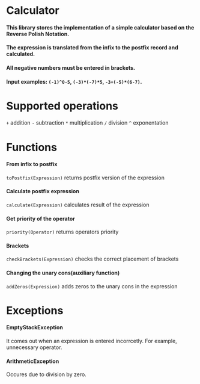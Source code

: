 
# Calculator
 #### This library stores the implementation of a simple calculator based on the Reverse Polish Notation.
 #### The expression is translated from the infix to the postfix record and calculated.
 #### All negative numbers must be entered in brackets.
 #### Input examples: `(-1)^0-5`, `(-3)*(-7)*5`, `-3+(-5)*(6-7)`.
 
 # Supported operations
 ####
 `+` addition
 `-` subtraction
 `*` multiplication
 `/` division
 `^` exponentation

 # Functions
 #### From infix to postfix
`toPostfix(Expression)` returns postfix version of the expression
 #### Calculate postfix expression
 `calculate(Expression)` calculates result of the expression
 #### Get priority of the operator
`priority(Operator)` returns operators priority
 #### Brackets
`checkBrackets(Expression)` checks the correct placement of brackets
 #### Changing the unary cons(auxiliary function)
 `addZeros(Expression)` adds zeros to the unary cons in the expression
 
 # Exceptions 
 #### EmptyStackException
 It comes out when an expression is entered incorrcetly. For example, unnecessary operator.
 #### ArithmeticException
 Occures due to division by zero.

